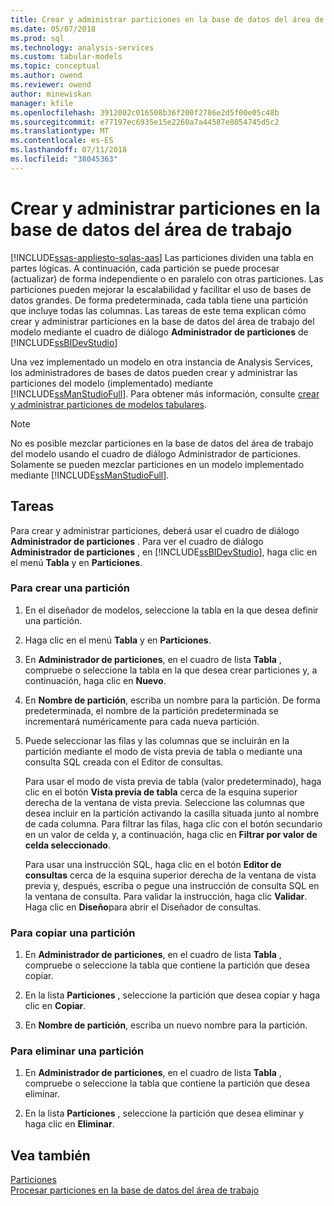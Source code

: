```yaml
---
title: Crear y administrar particiones en la base de datos del área de trabajo | Microsoft Docs
ms.date: 05/07/2018
ms.prod: sql
ms.technology: analysis-services
ms.custom: tabular-models
ms.topic: conceptual
ms.author: owend
ms.reviewer: owend
author: minewiskan
manager: kfile
ms.openlocfilehash: 3912002c016508b36f200f2786e2d5f00e05c48b
ms.sourcegitcommit: e77197ec6935e15e2260a7a44587e8054745d5c2
ms.translationtype: MT
ms.contentlocale: es-ES
ms.lasthandoff: 07/11/2018
ms.locfileid: "38045363"
---
```

# <a name="create-and-manage-partitions-in-the-workspace-database"></a>Crear y administrar particiones en la base de datos del área de trabajo 
[!INCLUDE[ssas-appliesto-sqlas-aas](../../includes/ssas-appliesto-sqlas-aas.md)]
  Las particiones dividen una tabla en partes lógicas. A continuación, cada partición se puede procesar (actualizar) de forma independiente o en paralelo con otras particiones. Las particiones pueden mejorar la escalabilidad y facilitar el uso de bases de datos grandes. De forma predeterminada, cada tabla tiene una partición que incluye todas las columnas. Las tareas de este tema explican cómo crear y administrar particiones en la base de datos del área de trabajo del modelo mediante el cuadro de diálogo **Administrador de particiones** de [!INCLUDE[ssBIDevStudio](../../includes/ssbidevstudio-md.md)]  
  
 Una vez implementado un modelo en otra instancia de Analysis Services, los administradores de bases de datos pueden crear y administrar las particiones del modelo (implementado) mediante [!INCLUDE[ssManStudioFull](../../includes/ssmanstudiofull-md.md)]. Para obtener más información, consulte [crear y administrar particiones de modelos tabulares](../../analysis-services/tabular-models/create-and-manage-tabular-model-partitions-ssas-tabular.md).  
  
> [!NOTE]  
>  No es posible mezclar particiones en la base de datos del área de trabajo del modelo usando el cuadro de diálogo Administrador de particiones. Solamente se pueden mezclar particiones en un modelo implementado mediante [!INCLUDE[ssManStudioFull](../../includes/ssmanstudiofull-md.md)].  
  
## <a name="tasks"></a>Tareas  
 Para crear y administrar particiones, deberá usar el cuadro de diálogo **Administrador de particiones** . Para ver el cuadro de diálogo **Administrador de particiones** , en [!INCLUDE[ssBIDevStudio](../../includes/ssbidevstudio-md.md)], haga clic en el menú **Tabla** y en **Particiones**.  
  
###  <a name="bkmk_create_new"></a> Para crear una partición  
  
1.  En el diseñador de modelos, seleccione la tabla en la que desea definir una partición.  
  
2.  Haga clic en el menú **Tabla** y en **Particiones**.  
  
3.  En **Administrador de particiones**, en el cuadro de lista **Tabla** , compruebe o seleccione la tabla en la que desea crear particiones y, a continuación, haga clic en **Nuevo**.  
  
4.  En **Nombre de partición**, escriba un nombre para la partición. De forma predeterminada, el nombre de la partición predeterminada se incrementará numéricamente para cada nueva partición.  
  
5.  Puede seleccionar las filas y las columnas que se incluirán en la partición mediante el modo de vista previa de tabla o mediante una consulta SQL creada con el Editor de consultas.  
  
     Para usar el modo de vista previa de tabla (valor predeterminado), haga clic en el botón **Vista previa de tabla** cerca de la esquina superior derecha de la ventana de vista previa. Seleccione las columnas que desea incluir en la partición activando la casilla situada junto al nombre de cada columna. Para filtrar las filas, haga clic con el botón secundario en un valor de celda y, a continuación, haga clic en **Filtrar por valor de celda seleccionado**.  
  
     Para usar una instrucción SQL, haga clic en el botón **Editor de consultas** cerca de la esquina superior derecha de la ventana de vista previa y, después, escriba o pegue una instrucción de consulta SQL en la ventana de consulta. Para validar la instrucción, haga clic **Validar**. Haga clic en **Diseño**para abrir el Diseñador de consultas.  
  
###  <a name="bkmk_copy"></a> Para copiar una partición  
  
1.  En **Administrador de particiones**, en el cuadro de lista **Tabla** , compruebe o seleccione la tabla que contiene la partición que desea copiar.  
  
2.  En la lista **Particiones** , seleccione la partición que desea copiar y haga clic en **Copiar**.  
  
3.  En **Nombre de partición**, escriba un nuevo nombre para la partición.  
  
###  <a name="bkmk_delete"></a> Para eliminar una partición  
  
1.  En **Administrador de particiones**, en el cuadro de lista **Tabla** , compruebe o seleccione la tabla que contiene la partición que desea eliminar.  
  
2.  En la lista **Particiones** , seleccione la partición que desea eliminar y haga clic en **Eliminar**.  
  
## <a name="see-also"></a>Vea también  
 [Particiones](../../analysis-services/tabular-models/partitions-ssas-tabular.md)   
 [Procesar particiones en la base de datos del área de trabajo](../../analysis-services/tabular-models/process-partitions-in-the-workspace-databse-ssas-tabular.md)  
  
  
